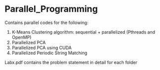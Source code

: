 # Parallel_Programming
Contains parallel codes for the following:

1) K-Means Clustering algorithm: sequential + parallelized (Pthreads and OpenMP)<br/>
2) Parallelized PCA <br/>
3) Parallelized PCA using CUDA <br/>
4) Parallelized Periodic String Matching<br/>


Labx.pdf contains the problem statement in detail for each folder
